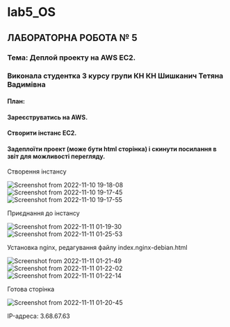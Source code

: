 # lab5_OS
## ЛАБОРАТОРНА РОБОТА № 5
### Тема: Деплой проекту на AWS EC2.
### Виконала студентка 3 курсу групи КН КН Шишканич Тетяна Вадимівна
#### План:
#### Зареєструватись на AWS. 
#### Створити інстанс EC2.
#### Задеплоїти проект (може бути  html сторінка) і скинути посилання в звіт для можливості перегляду.

Створення інстансу

![Screenshot from 2022-11-10 19-18-08](https://user-images.githubusercontent.com/113624644/201226857-4ea8d29d-7f1e-4236-81e3-f40d31dbaaaf.png)
![Screenshot from 2022-11-10 19-17-45](https://user-images.githubusercontent.com/113624644/201226866-cfcb1577-5e13-4d2e-8341-1f0ceb21fce6.png)
![Screenshot from 2022-11-10 19-17-55](https://user-images.githubusercontent.com/113624644/201226873-1122675b-aba8-4a4b-9257-a6cd0efe0742.png)

Приєднання до інстансу

![Screenshot from 2022-11-11 01-19-30](https://user-images.githubusercontent.com/113624644/201226921-f4441755-728f-46d6-b9b5-554022f91606.png)
![Screenshot from 2022-11-11 01-25-53](https://user-images.githubusercontent.com/113624644/201227051-b3f511d8-034c-4f95-96f9-fea0db79aead.png)

Установка nginx, редагування файлу index.nginx-debian.html

![Screenshot from 2022-11-11 01-21-49](https://user-images.githubusercontent.com/113624644/201227102-67958894-3b32-4b6e-bab2-c4e3fb4fd78c.png)
![Screenshot from 2022-11-11 01-22-02](https://user-images.githubusercontent.com/113624644/201227117-69b45066-d4b8-4a99-8fc5-e9f18608211c.png)
![Screenshot from 2022-11-11 01-22-14](https://user-images.githubusercontent.com/113624644/201227130-99972539-f9b6-4305-8189-c06a6fb0add2.png)

Готова сторінка

![Screenshot from 2022-11-11 01-20-45](https://user-images.githubusercontent.com/113624644/201227345-94e7ce9a-5e94-4ec6-bbfb-b9ebfe581458.png)

IP-адреса: 3.68.67.63
